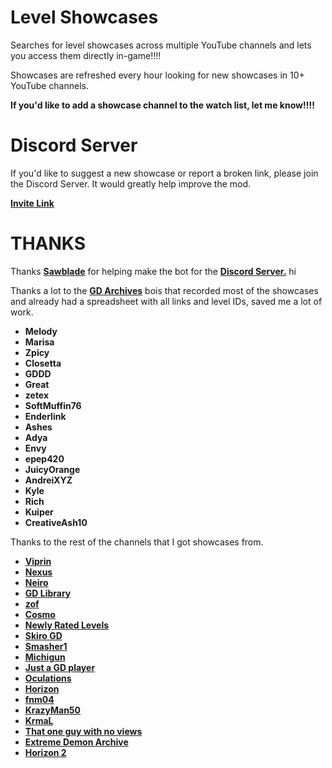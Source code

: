 # Level Showcases

Searches for level showcases across multiple YouTube channels and lets you access them directly in-game!!!!

Showcases are refreshed every hour looking for new showcases in 10+ YouTube channels.

**If you'd like to add a showcase channel to the watch list, let me know!!!!**

# Discord Server

If you'd like to suggest a new showcase or report a broken link, please join the <cl>Discord Server</c>. It would greatly help improve the mod.

**[Invite Link](https://discord.gg/RNjH2pdSrC)**

# THANKS

Thanks **[Sawblade]([user:14662713](https://github.com/SawBlade21))** for helping make the bot for the **[Discord Server.](https://discord.gg/RNjH2pdSrC)** hi

Thanks a lot to the **[GD Archives](https://www.youtube.com/@gdarchives/)** bois that recorded most of the showcases and already had a spreadsheet with all links and level IDs, saved me a lot of work.

* **<cj>Melody</c>**  
* **<cj>Marisa</c>**  
* **<cj>Zpicy</c>**  
* **<cj>Closetta</c>**  
* **<cj>GDDD</c>**  
* **<cj>Great</c>**  
* **<cj>zetex</c>**  
* **<cj>SoftMuffin76</c>**  
* **<cj>Enderlink</c>**  
* **<cj>Ashes</c>**  
* **<cj>Adya</c>**  
* **<cj>Envy</c>**  
* **<cj>epep420</c>**  
* **<cj>JuicyOrange</c>**  
* **<cj>AndreiXYZ</c>**  
* **<cj>Kyle</c>**  
* **<cj>Rich</c>**  
* **<cj>Kuiper</c>**  
* **<cj>CreativeAsh10</c>**

Thanks to the rest of the channels that I got showcases from.

* **[Viprin](https://www.youtube.com/@viprin/)**  
* **[Nexus](https://www.youtube.com/@NexusGD10)**  
* **[Neiro](https://www.youtube.com/@Neiro1999)**  
* **[GD Library](https://www.youtube.com/@GDLibrary-jo6fs/)**  
* **[zof](https://www.youtube.com/@The_zof)**  
* **[Cosmo](https://www.youtube.com/@VenomousCosmo/)**  
* **[Newly Rated Levels](https://www.youtube.com/@NewlyRatedExtremes/)**  
* **[Skiro GD](https://www.youtube.com/@skiro110/)**  
* **[Smasher1](https://www.youtube.com/@Smasher1/)**  
* **[Michigun](https://www.youtube.com/@Michigun/)**  
* **[Just a GD player](https://www.youtube.com/@justagdplayer)**  
* **[Oculations](https://www.youtube.com/@Oculations)**
* **[Horizon](https://www.youtube.com/@HorizonGD340)**
* **[fnm04](https://www.youtube.com/@fnm04)**
* **[KrazyMan50](https://www.youtube.com/@OfficialKrazyman50/)**
* **[KrmaL](https://www.youtube.com/@KrmaL)**
* **[That one guy with no views](https://www.youtube.com/@ThatOneGuyWithNoViews/)**
* **[Extreme Demon Archive](https://www.youtube.com/@ExtremeDemonArchiveGD/)**
* **[Horizon 2](https://www.youtube.com/@horizongd/)**
